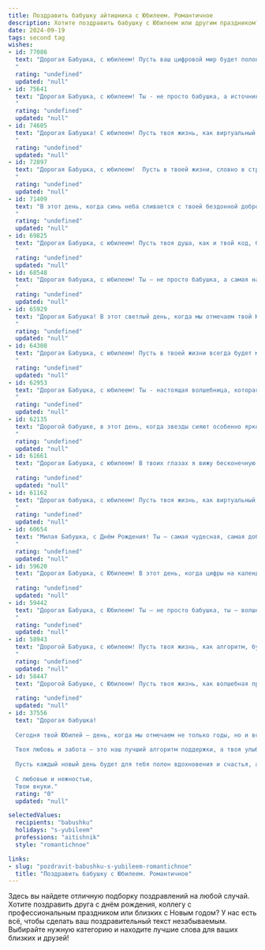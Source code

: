 ```yaml
---
title: Поздравить бабушку айтишника с Юбилеем. Романтичное
description: Хотите поздравить бабушку с Юбилеем или другим праздником? Наш ИИ создаст незабываемое поздравление, а вы обязательно выделитесь среди других.  
date: 2024-09-19
tags: second tag
wishes:
- id: 77086
  text: "Дорогая Бабушка, с юбилеем! Пусть ваш цифровой мир будет полон ярких красок, а каждое утро встречает вас с новой программой счастья, написанной на языке любви и заботы. Желаю вам крепкого здоровья, вдохновения и новых побед в вашем виртуальном пространстве!
  "
  rating: "undefined"
  updated: "null"
- id: 75641
  text: "Дорогая Бабушка, с юбилеем! Ты - не просто бабушка, а источник мудрости, тепла и любви!  Своим оптимизмом и жизнелюбием ты вдохновляешь всех вокруг. Пусть твой мир всегда будет полон радости, а каждый новый день приносит новые открытия и приятные сюрпризы.
  "
  rating: "undefined"
  updated: "null"
- id: 74605
  text: "Дорогая Бабушка! С юбилеем! Пусть твоя жизнь, как виртуальный мир, будет полна ярких красок, увлекательных приключений и бесконечных возможностей! Пусть каждый день дарит тебе новые открытия, а любовь и забота родных всегда согревают твоё сердце. ❤️
  "
  rating: "undefined"
  updated: "null"
- id: 72897
  text: "Дорогая Бабушка, с юбилеем!  Пусть в твоей жизни, словно в строках кода, будут только удачные комбинации событий, яркие, как пиксели на экране, эмоции, и бесконечный поток любви, теплый, как свет ламп на клавиатуре.
  "
  rating: "undefined"
  updated: "null"
- id: 71409
  text: "В этот день, когда синь неба сливается с твоей бездонной добротой, мы с любовью поздравляем тебя с юбилеем! Ты – не просто бабушка, ты – волшебница, которая  сотворила для нас мир, полный тепла, заботы и ласки. Твой светлый разум, как алгоритм, всегда ведет нас к вершинам, а душа – как код любви,  делает нас счастливее с каждым днем. Пусть твоя жизнь будет полна ярких событий, как линии кода в красивой программе,  и пусть каждый день будет наполнен радостью и любовью!
  "
  rating: "undefined"
  updated: "null"
- id: 69825
  text: "Дорогая Бабушка, с юбилеем! Пусть твоя душа, как и твой код, будет чистым, свободным от ошибок и  полна вдохновения. Пусть каждый день будет наполнен любовью, заботой и радостью, как самые красивые строки в твоем жизненном алгоритме. Счастья тебе, моя любимая!
  "
  rating: "undefined"
  updated: "null"
- id: 68548
  text: "Дорогая бабушка, с юбилеем! Ты — не просто бабушка, а самая настоящая волшебница, которая умеет превращать код в чудеса. Твоя любовь и забота — это самое ценное программное обеспечение, которое делает мою жизнь яркой и счастливой. Пусть каждый день будет наполнен радостью, а твоё здоровье будет крепким и стабильным, как самый надежный сервер!
  "
  rating: "undefined"
  updated: "null"
- id: 65929
  text: "Дорогая Бабушка! В этот светлый день, когда мы отмечаем твой Юбилей, хочется сказать тебе слова любви и благодарности. Твоя мудрость и доброта – неисчерпаемый источник тепла и света, твоя забота – крылья, которые всегда помогают летать. Пусть твоя жизнь будет такой же яркой и интересной, как мир информационных технологий, которым ты с такой страстью увлекаешься. С днем рождения, дорогая!
  "
  rating: "undefined"
  updated: "null"
- id: 64308
  text: "Дорогая Бабушка, с юбилеем! Пусть в твоей жизни всегда будет место для ярких красок, как в строках кода, которые ты пишешь с такой любовью. Твой оптимизм и жажда новых знаний – настоящая вдохновляющая история, которую ты пишешь каждый день. Желаю тебе здоровья, благополучия и долгих лет, полных любви, радости и творческого вдохновения.
  "
  rating: "undefined"
  updated: "null"
- id: 62953
  text: "Дорогая Бабушка, с юбилеем! Ты - настоящая волшебница, которая создает уют и тепло в нашей жизни.  Пусть твоя душа, подобно алгоритму, всегда работает безупречно, а сердце бьется в такт с ритмом вселенной. Желаю тебе крепкого здоровья, океана любви и бесконечного счастья!
  "
  rating: "undefined"
  updated: "null"
- id: 62135
  text: "Дорогой бабушке, в этот день, когда звезды сияют особенно ярко, и все вокруг пропитано любовью, я хочу поздравить тебя с юбилеем! Ты, моя милая бабушка, как таинственная и мудрая волшебница, которая всегда дарит тепло и заботу. Пусть твоя жизнь будет полна свежих идей, как алгоритм, написанный лучшим программистом! Желаю тебе крепкого здоровья, чтобы ты могла  радоваться жизни и успехам своих родных! С юбилеем, дорогая бабушка!
  "
  rating: "undefined"
  updated: "null"
- id: 61661
  text: "Дорогая Бабушка, с юбилеем! В твоих глазах я вижу бесконечную любовь и заботу, в твоих руках - волшебство, создающее уют, а в твоем сердце - мудрость, которая освещает путь. Ты – не просто бабушка, ты – символ крепкой семьи, надежной опоры и бесконечной любви. Пусть твоя жизнь будет наполнена теплыми мгновениями, а душа –  радостью, как в день, когда ты узнала об этом мире. С Днем рождения, любимая!
  "
  rating: "undefined"
  updated: "null"
- id: 61162
  text: "Дорогая бабушка, с юбилеем! Пусть твоя жизнь, как виртуальный мир, будет полна ярких красок, интересных событий и бесконечных возможностей!  Ты - вдохновляющая душа, которая всегда знает, как сделать мир лучше, как в реальности, так и в цифровом пространстве.  Желаю тебе здоровья, счастья и чтобы твоя любовь, как сильный Wi-Fi сигнал, всегда была рядом!
  "
  rating: "undefined"
  updated: "null"
- id: 60654
  text: "Милая Бабушка, с Днём Рождения! Ты – самая чудесная, самая добрая, самая любимая! Пусть твой возраст – это не цифра, а источник мудрости, а твоя душа – всегда остаётся молодой и прекрасной, как волшебный код, который ты создаешь своими руками. С любовью, твои близкие.
  "
  rating: "undefined"
  updated: "null"
- id: 59620
  text: "Дорогая Бабушка, с Юбилеем! В этот день, когда цифры на календаре складываются в волшебную дату, мы все желаем тебе океан любви, крепкого здоровья и бесконечного счастья. Твой талант и профессионализм в сфере IT всегда вдохновляли, а ты сама – пример мудрости и оптимизма. Спасибо за твою заботу и нежность, за теплые слова и мудрые советы. Пусть твоя жизнь будет яркой и полной новых приключений!
  "
  rating: "undefined"
  updated: "null"
- id: 59442
  text: "Дорогая Бабушка, с Юбилеем! Ты – не просто бабушка, ты – волшебница, которая умеет создавать уют и тепло в каждом уголке нашей жизни. Своей мудростью, заботой и бесконечной любовью ты даришь нам крылья, чтобы мы могли парить в небе цифровых технологий, как настоящие айтишники! Желаю тебе крепкого здоровья, светлых радостей и бесконечного счастья!
  "
  rating: "undefined"
  updated: "null"
- id: 58943
  text: "Дорогой Бабушка, с юбилеем! Пусть твоя жизнь, как алгоритм, будет полна оптимистичных циклов, а каждый новый день – это вызов, который ты с легкостью преодолеешь! Пусть любовь твоих близких будет самым мощным процессором, а здоровье – самым стабильным соединением!
  "
  rating: "undefined"
  updated: "null"
- id: 58447
  text: "Дорогой Бабушке, с Юбилеем! Пусть твоя жизнь, как волшебная программа, будет полна ярких событий,  красивых строк и бесконечных счастливых обновлений. Ты – наша героиня, программист чудес, и мы безмерно гордимся твоим талантом создавать  самое ценное - любовь и  счастье.
  "
  rating: "undefined"
  updated: "null"
- id: 37556
  text: "Дорогая бабушка!
  
  Сегодня твой Юбилей — день, когда мы отмечаем не только годы, но и все те светлые моменты, которые ты принесла в нашу жизнь. Ты — как мудрый айтишник, который всегда находит оптимальное решение в любой ситуации, прокладывая дорогу к счастью и уюту.
  
  Твоя любовь и забота — это наш лучший алгоритм поддержки, а твоя улыбка — самый надежный код, который делает наш мир ярче. Мы восхищаемся твоей силой и мудростью, которые ты передаешь из поколения в поколение, словно настоящая легенда в бескрайних просторах интернета.
  
  Пусть каждый новый день будет для тебя полон вдохновения и счастья, а сердце наполняется благими эмоциями и тёплыми воспоминаниями. Желаем тебе здоровья, радости и много-много любви, как в лучших романтичных историях!
  
  С любовью и нежностью,
  Твои внуки."
  rating: "0"
  updated: "null"

selectedValues:
  recipients: "babushku"
  holidays: "s-yubileem"
  professions: "aitishnik"
  style: "romantichnoe"

links:
- slug: "pozdravit-babushku-s-yubileem-romantichnoe"
  title: "Поздравить бабушку с Юбилеем. Романтичное"
---
```


Здесь вы найдете отличную подборку поздравлений на любой случай. 
Хотите поздравить друга с днём рождения, коллегу с профессиональным праздником или близких с Новым годом? У нас есть всё, чтобы сделать ваш поздравительный текст незабываемым. Выбирайте нужную категорию и находите лучшие слова для ваших близких и друзей!
